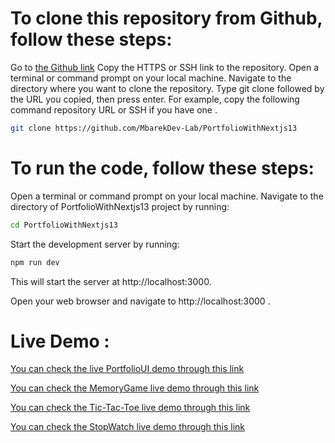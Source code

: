 # To clone this repository from Github, follow these steps:

Go to [the Github link](https://github.com/MbarekDev-Lab/PortfolioWithNextjs13) 
Copy the HTTPS or SSH link to the repository.
Open a terminal or command prompt on your local machine.
Navigate to the directory where you want to clone the repository.
Type git clone followed by the URL you copied, then press enter.
For example, copy the following command repository URL or SSH if you have one .
```bash
git clone https://github.com/MbarekDev-Lab/PortfolioWithNextjs13
```
# To run the code, follow these steps:

Open a terminal or command prompt on your local machine.
Navigate to the directory of PortfolioWithNextjs13 project by running:
```bash
cd PortfolioWithNextjs13
````
Start the development server by running:
```bash
npm run dev
```
This will start the server at http://localhost:3000.

Open your web browser and navigate to http://localhost:3000 .

# Live Demo :

[You can check the live PortfolioUI demo through this link](https://portfolio-with-nextjs13.vercel.app/)

[You can check the MemoryGame live demo  through this link](https://memorygame-orpin.vercel.app/)

[You can check the Tic-Tac-Toe live demo through this link](https://tic-tac-toe-three.vercel.app/)

[You can check the StopWatch live demo through this link](https://myfirst-reactapp-deploy.vercel.app/)





